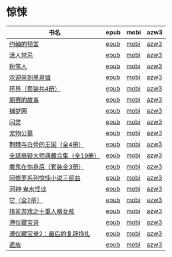 # 惊悚

| 书名 | epub | mobi | azw3 |
| --- | --- | --- | --- |
| [约翰的预言](http://ct.dalanmei.com/f/31084289-571667253-9718ca) | [epub](http://ct.dalanmei.com/f/31084289-571667253-9718ca) | [mobi](http://ct.dalanmei.com/f/31084289-572116576-37a6e2) | [azw3](http://ct.dalanmei.com/f/31084289-572176308-468c47) |
| [活人禁忌](http://ct.dalanmei.com/f/31084289-571541485-bb2ff6) | [epub](http://ct.dalanmei.com/f/31084289-571541485-bb2ff6) | [mobi](http://ct.dalanmei.com/f/31084289-571809546-bda246) | [azw3](http://ct.dalanmei.com/f/31084289-572196326-162e8d) |
| [粉笔人](http://ct.dalanmei.com/f/31084289-571548305-a2ef05) | [epub](http://ct.dalanmei.com/f/31084289-571548305-a2ef05) | [mobi](http://ct.dalanmei.com/f/31084289-571818764-83c760) | [azw3](http://ct.dalanmei.com/f/31084289-572198863-478786) |
| [欢迎来到黑泉镇](http://ct.dalanmei.com/f/31084289-571559939-18dc48) | [epub](http://ct.dalanmei.com/f/31084289-571559939-18dc48) | [mobi](http://ct.dalanmei.com/f/31084289-571983755-791308) | [azw3](http://ct.dalanmei.com/f/31084289-572211913-01fe0d) |
| [环界（套装共4册）](http://ct.dalanmei.com/f/31084289-571615323-40338f) | [epub](http://ct.dalanmei.com/f/31084289-571615323-40338f) | [mobi](http://ct.dalanmei.com/f/31084289-571732825-6a8fe5) | [azw3](http://ct.dalanmei.com/f/31084289-571912786-c9b328) |
| [丽赛的故事](http://ct.dalanmei.com/f/31084289-571611391-56a9c8) | [epub](http://ct.dalanmei.com/f/31084289-571611391-56a9c8) | [mobi](http://ct.dalanmei.com/f/31084289-571735356-68ed00) | [azw3](http://ct.dalanmei.com/f/31084289-571913619-8a8d36) |
| [捕梦网](http://ct.dalanmei.com/f/31084289-571611181-16366b) | [epub](http://ct.dalanmei.com/f/31084289-571611181-16366b) | [mobi](http://ct.dalanmei.com/f/31084289-571735417-e7f5fe) | [azw3](http://ct.dalanmei.com/f/31084289-571913720-e951aa) |
| [闪灵](http://ct.dalanmei.com/f/31084289-571609006-b857a2) | [epub](http://ct.dalanmei.com/f/31084289-571609006-b857a2) | [mobi](http://ct.dalanmei.com/f/31084289-571735783-e86cce) | [azw3](http://ct.dalanmei.com/f/31084289-571913995-9b8889) |
| [宠物公墓](http://ct.dalanmei.com/f/31084289-571594939-7dddc6) | [epub](http://ct.dalanmei.com/f/31084289-571594939-7dddc6) | [mobi](http://ct.dalanmei.com/f/31084289-572122233-0625fd) | [azw3](http://ct.dalanmei.com/f/31084289-571979304-b894b0) |
| [荆棘与白骨的王国（全4册）](http://ct.dalanmei.com/f/31084289-571549340-e6bcf3) | [epub](http://ct.dalanmei.com/f/31084289-571549340-e6bcf3) | [mobi](http://ct.dalanmei.com/f/31084289-571829474-7e97b4) | [azw3](http://ct.dalanmei.com/f/31084289-572065098-81a0f8) |
| [全球悬疑大师典藏合集（全19册）](http://ct.dalanmei.com/f/31084289-571562076-b588d4) | [epub](http://ct.dalanmei.com/f/31084289-571562076-b588d4) | [mobi](http://ct.dalanmei.com/f/31084289-571990728-ff897d) | [azw3](http://ct.dalanmei.com/f/31084289-571840818-ac109b) |
| [魔鬼在你身后（套装全3册）](http://ct.dalanmei.com/f/31084289-571581630-be5217) | [epub](http://ct.dalanmei.com/f/31084289-571581630-be5217) | [mobi](http://ct.dalanmei.com/f/31084289-571736933-aab0a9) | [azw3](http://ct.dalanmei.com/f/31084289-571861520-2bb7dc) |
| [阿修罗系列惊悚小说三部曲](None) | [epub](None) | [mobi](None) | [azw3](None) |
| [河神·鬼水怪谈](http://ct.dalanmei.com/f/31084289-571424292-3678cc) | [epub](http://ct.dalanmei.com/f/31084289-571424292-3678cc) | [mobi](http://ct.dalanmei.com/f/31084289-571782792-f50730) | [azw3](http://ct.dalanmei.com/f/31084289-571883879-ddd574) |
| [它（全2册）](None) | [epub](None) | [mobi](None) | [azw3](None) |
| [猎鲨游戏之十重人格女孩](None) | [epub](None) | [mobi](None) | [azw3](None) |
| [溥仪藏宝录](http://ct.dalanmei.com/f/31084289-571454609-567268) | [epub](http://ct.dalanmei.com/f/31084289-571454609-567268) | [mobi](http://ct.dalanmei.com/f/31084289-571787726-5e4f07) | [azw3](http://ct.dalanmei.com/f/31084289-571888387-7cac56) |
| [溥仪藏宝录2：最后的复辟挣扎](http://ct.dalanmei.com/f/31084289-571454611-a6fd74) | [epub](http://ct.dalanmei.com/f/31084289-571454611-a6fd74) | [mobi](http://ct.dalanmei.com/f/31084289-571787727-0e1e13) | [azw3](http://ct.dalanmei.com/f/31084289-571888389-c61016) |
| [遗族](http://ct.dalanmei.com/f/31084289-571456246-2f14f0) | [epub](http://ct.dalanmei.com/f/31084289-571456246-2f14f0) | [mobi](http://ct.dalanmei.com/f/31084289-571788524-92959f) | [azw3](http://ct.dalanmei.com/f/31084289-571891412-178ff4) |
